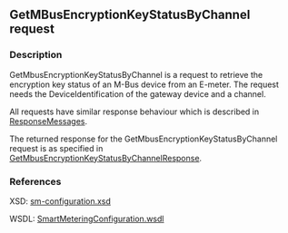 ## GetMBusEncryptionKeyStatusByChannel request

### Description
GetMbusEncryptionKeyStatusByChannel is a request to retrieve the encryption key status of an M-Bus device from an E-meter. The request needs the DeviceIdentification of the gateway device and a channel.

All requests have similar response behaviour which is described in [ResponseMessages](./ResponseMessages.md).

The returned response for the GetMbusEncryptionKeyStatusByChannel request is as specified in [GetMbusEncryptionKeyStatusByChannelResponse](GetMbusEncryptionKeyStatusByChannelResponse.md).

### References

XSD: [sm-configuration.xsd](https://github.com/OSGP/open-smart-grid-platform/blob/development/osgp/shared/osgp-ws-smartmetering/src/main/resources/schemas/sm-configuration.xsd)

WSDL: [SmartMeteringConfiguration.wsdl](https://github.com/OSGP/open-smart-grid-platform/blob/development/osgp/shared/osgp-ws-smartmetering/src/main/resources/SmartMeteringConfiguration.wsdl)

